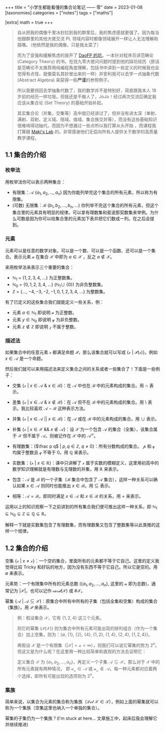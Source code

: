 +++
title = "小学生都能看懂的集合论笔记 —— 零"
date = 2023-01-08
[taxonomies]
categories = ["notes"]
tags = ["maths"]

[extra]
math = true
+++

> 自从把我的偶像千里冰封拉到我的群里后，我的焦虑感就更强了。因为每当他跟群里的其他大佬交流 PL 领域内容时都像领域展开一样让人无法理解和插嘴。（他依然是我的偶像，只是我太菜了）
>
> 而为了变强和缓解焦虑的我开了 [DaoFP 的坑](https://kirraobj.ink/post/2022-1-5-daofp-notes-01/)，一本针对程序员讲范畴论 (Category Theory)
> 的书。在找九零大佬问问题时提到他的踩坑经历（原话是范畴论不太推荐用纯编程角度理解，包括书中讲到一些定义的时候我也会觉得有点怪，就像莫名其妙冒出来的一样）并安利我可以去学一点抽象代数
> (Abstract Algebra) 来获得一些**严谨**的参照例子。
>
> 所以我要拐回去学抽象代数了，我的数学并不是特别好，简直跟我本人 18 岁前的经历一样垃圾。但我还是不做人了，JoJo！经过再次交流后确定我应该从集合论 (Set Theory) 的基础开始补起。
>
> 其实集合论（并集，交集等）高中就已经讲过了，但并没有讲太深（单射、满射、双射、定义域、陪域、值域、集合族交并等），而没有这些基础知识很难啃得动抽代。而因为不想漏过一些点所以我打算从头开始
> ，而课程我打算跟 [Maki's Lab](https://www.bilibili.com/video/BV1sL4y1H7Xa) 的。非常感谢他们无偿向所有人提供关于数学的高质量教学课程。

## 1.1 集合的介绍

### 枚举法

用枚举法你可以表示两种集合：

- 有限集：$\mathcal{A}$ {$a_1, a_2, ..., a_n$} 因为你能列举完这个集合的所有元素，所以称为有限集。
- (可数) 无限集：$\mathcal{B}$ {$b_1, b_2, ..., b_n, ...$} 你列举不完这个集合的所有元素，但这个集合里的元素具有明显的规律。可以拿有理数集和斐波那契数集来举例。为什么可数是因为你可以给集合里的元素加下表并把它们数成一列。在之后会提到。

### 元素

元素可以是任意的数学对象。可以是一个数、可以是一个函数、还可以是一个集合。表示元素 $\mathcal{a}$ 在集合 $\mathcal{X}$ 中即为 $a \in \mathcal{X}$ ，反之 $a \notin \mathcal{X}$。

来用枚举法来表示三个重要的集合：

- $\mathcal{ℕ_1}$ = {$\mathcal{1, 2, 3, 4}$, ...} 为正整数集。
- $\mathcal{ℕ_0}$ = {$\mathcal{0, 1, 2, 3, 4}$, ...} ($ℕ_1 \cup$ {$\mathcal{0}$}) 为非负整数集。
- $\mathcal{ℤ}$ = {..., $\mathcal{-4, -3, -2, -1, 0, 1, 2, 3, 4}$, ...} 为整数集。

有了已定义的这些集合我们就能定义一些关系，例：

- 元素 $a \in \mathcal{ℕ_1}$ 即说明 $\mathcal{a}$ 为正整数。
- 元素 $y \in \mathcal{ℕ_0}$ 即说明 $\mathcal{y}$ 为非负整数。
- 元素 $z \notin \mathcal{ℤ}$ 即说明 $\mathcal{z}$ 不属于整数。

### 描述法

如果集合中的任意元素 $\mathcal{x}$ 都满足命题 $\mathcal{P}$，那么该集合就可以写成 {$\mathcal{x}$ | $\mathcal{P(x)}$}。例如 $x \in \mathcal{A}$ 是一个命题。

然后我们就可以来用描述法来定义集合之间的关系或者一些集合了！下面是一些例子：

- 交集 {$\mathcal{x}$ | $x \in \mathcal{A}$ & $x \in \mathcal{B}$}：在 $\mathcal{A}$ 中也在 $\mathcal{B}$ 中的元素构成的集合。用 $\cap$ 表示。

- 差集 {$\mathcal{x}$ | $x \in \mathcal{A}$ & $x \notin \mathcal{B}$}：在 $\mathcal{A}$ 但不在 $\mathcal{B}$ 中的元素构成的集合。用 $\setminus$ 表示。我比较喜欢 $\mathcal{A} -
\mathcal{B}$ 这种表示方法。

- 并集 {$\mathcal{x}$ | $x \in \mathcal{A}$ || $x \in \mathcal{B}$}：在 $\mathcal{A}$ 或在 $\mathcal{B}$ 中的元素构成的集合。用 $\cup$ 表示。

- 补集 {$\mathcal{x}$ | $x \in \mathcal{X}$ && $x \notin \mathcal{A}$}：设 $\mathcal{X}$ 为一个包含 $\mathcal{A}$ 的集合（全集），该集合属于 $\mathcal{X}$ 但不属于 $\mathcal{A}$。则被记作在
$\mathcal{X}$ 中的 $\mathcal{A^C}$。

- 有理数集：{$\frac p q$ | $p, q \in \mathcal{ℤ}$, $q \ne \mathcal{0}$}：所有分数构成的集合。 $\mathcal{p}$ 和 $\mathcal{q}$ 均属于整数且 $\mathcal{q}$ 不等于 $\mathcal{0}$。用
$\mathcal{ℚ}$ 来表示。

- 实数集：{$\mathcal{x}$ | $x \in \mathcal{ℝ}$}：课中只讲解了 $\mathcal{x}$ 属于实数的模糊定义，这里用初高中的数学知识理解就是有理数与无理数的并集，用 $\mathcal{ℝ}$ 来表示。

- 包含：$\mathcal{A}$ 是 $\mathcal{B}$ 的一个子集（$\mathcal{B}$ 集合中包含了 $\mathcal{A}$ 集合），这样一种关系可以确认如果 $x \in \mathcal{A}$ 则同时也能推出 $x \in \mathcal{B}$。用
$\subseteq$ 表示。

- 相等：$\mathcal{A = B}$，即同时满足 $x \in \mathcal{A}$ 和 $x \in \mathcal{B}$ 的关系，用 $\mathcal{=}$ 来表示。

运用以上的知识观察一下之前讲到的所有集合我们便可推出这样一种关系，即 $\mathcal{ℕ_1} \subseteq \mathcal{ℕ_0} \subseteq \mathcal{ℤ} \subseteq \mathcal{ℚ} \subseteq \mathcal{ℝ}$。

解释一下就是实数集包含了有理数集，而有理数集又包含了整数集等以此类推的这样一个规律。

## 1.2 集合的介绍

空集 {$\mathcal{x}$ | $x \ne \mathcal{x}$}：一个空的集合，里面所有的元素都不等于它自己。这里的定义我觉得比较 Tricky 和好玩的地方，因为没有东西不等于它自己。所以它是空的。用 $\emptyset$ 来表示。

元素势：一个有限集中所有的元素总数 ({$a_1, a_2, ..., a_n$}, 这里的 $\mathcal{n}$ 即为总数)，通常记为 $\mathcal{|X|}$，也可以记作 $\mathcal{card(X)}$ 或 #$\mathcal{X}$。

幂集 {$\mathcal{A}$ | $\mathcal{A} \subseteq \mathcal{X}$}：原集合中所有中所有的子集（包括全集和空集）构成的集合（集族）。用 $\mathcal{P}$ 来表示。

> 例：假设集合 $\mathcal{X}$，它有 {$\mathcal{1, 2, 4}$} 这三个元素。
> 
> 则它的幂集 ($\mathcal{P(X)}$) 则为集合中所有元素可能出现的排列组合（作为一个集合）加上空集，则为：{$\emptyset$, {$\mathcal{1}$}, {$\mathcal{2}$}, {$\mathcal{4}$}, 
> {$\mathcal{1, 2}$}, {$\mathcal{1, 4}$}, {$\mathcal{2, 4}$}, {$\mathcal{1, 2, 4}$}}。
> 
> 再假设 $\mathcal{X}$ 是一个有限集（$\mathcal{|X|} = \mathcal{n} < \infty$），则我们可以说它幂集的势为 $2^n$。但这又是为什么呢？在这里用一种比较简单和直观的方法去证明它：
> 
> 定义集合 $\mathcal{X}$ 为 {$a_1, a_2, ..., a_n$}，再定义一个子集 $\mathcal{A} \subseteq \mathcal{X}$。那么对于 $\mathcal{X}$ 中的所有元素就有两种情况，
> 即 $\mathcal{a_n} \in \mathcal{A}$ 或 $\mathcal{a_n} \notin \mathcal{A}$。每一种元素都对应着两个选择，即所有可能出现的选项则为 $2^n$。

### 集族

简单来说，以集合为元素的集合称为集族（$\mathcal{Set}$ $\mathcal{X} \in \mathcal{S}$），例如上面的幂集就可以称为一个集族（空集这里也纳入一个单独的集合）。

幂集的子集仍为一个集族？(I'm stuck at here... 文章施工中，起床后我会理解它并继续推进)